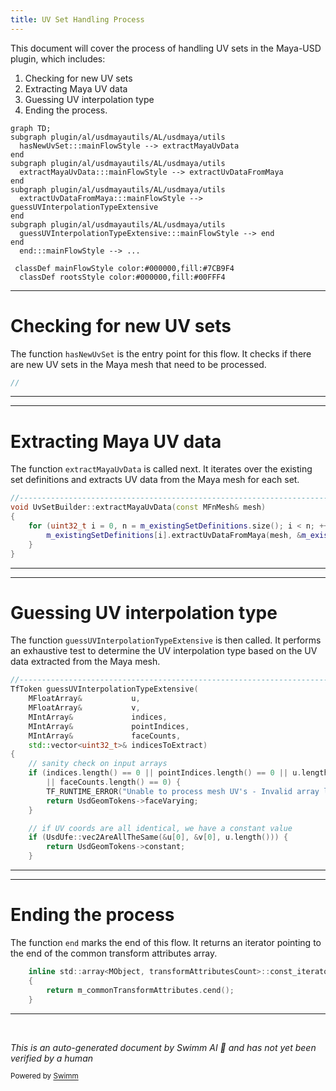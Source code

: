 ```yaml
---
title: UV Set Handling Process
---
```


This document will cover the process of handling UV sets in the Maya-USD plugin, which includes:

1. Checking for new UV sets
2. Extracting Maya UV data
3. Guessing UV interpolation type
4. Ending the process.

```mermaid
graph TD;
subgraph plugin/al/usdmayautils/AL/usdmaya/utils
  hasNewUvSet:::mainFlowStyle --> extractMayaUvData
end
subgraph plugin/al/usdmayautils/AL/usdmaya/utils
  extractMayaUvData:::mainFlowStyle --> extractUvDataFromMaya
end
subgraph plugin/al/usdmayautils/AL/usdmaya/utils
  extractUvDataFromMaya:::mainFlowStyle --> guessUVInterpolationTypeExtensive
end
subgraph plugin/al/usdmayautils/AL/usdmaya/utils
  guessUVInterpolationTypeExtensive:::mainFlowStyle --> end
end
  end:::mainFlowStyle --> ...

 classDef mainFlowStyle color:#000000,fill:#7CB9F4
  classDef rootsStyle color:#000000,fill:#00FFF4
```

<SwmSnippet path="/plugin/al/usdmayautils/AL/usdmaya/utils/DiffPrimVar.cpp" line="1">

---

# Checking for new UV sets

The function `hasNewUvSet` is the entry point for this flow. It checks if there are new UV sets in the Maya mesh that need to be processed.

```c++
//
```

---

</SwmSnippet>

<SwmSnippet path="/plugin/al/usdmayautils/AL/usdmaya/utils/DiffPrimVar.cpp" line="626">

---

# Extracting Maya UV data

The function `extractMayaUvData` is called next. It iterates over the existing set definitions and extracts UV data from the Maya mesh for each set.

```c++
//----------------------------------------------------------------------------------------------------------------------
void UvSetBuilder::extractMayaUvData(const MFnMesh& mesh)
{
    for (uint32_t i = 0, n = m_existingSetDefinitions.size(); i < n; ++i) {
        m_existingSetDefinitions[i].extractUvDataFromMaya(mesh, &m_existingSetNames[i]);
    }
}
```

---

</SwmSnippet>

<SwmSnippet path="/plugin/al/usdmayautils/AL/usdmaya/utils/DiffPrimVar.cpp" line="808">

---

# Guessing UV interpolation type

The function `guessUVInterpolationTypeExtensive` is then called. It performs an exhaustive test to determine the UV interpolation type based on the UV data extracted from the Maya mesh.

```c++
//----------------------------------------------------------------------------------------------------------------------
TfToken guessUVInterpolationTypeExtensive(
    MFloatArray&           u,
    MFloatArray&           v,
    MIntArray&             indices,
    MIntArray&             pointIndices,
    MIntArray&             faceCounts,
    std::vector<uint32_t>& indicesToExtract)
{
    // sanity check on input arrays
    if (indices.length() == 0 || pointIndices.length() == 0 || u.length() == 0 || v.length() == 0
        || faceCounts.length() == 0) {
        TF_RUNTIME_ERROR("Unable to process mesh UV's - Invalid array lengths provided");
        return UsdGeomTokens->faceVarying;
    }

    // if UV coords are all identical, we have a constant value
    if (UsdUfe::vec2AreAllTheSame(&u[0], &v[0], u.length())) {
        return UsdGeomTokens->constant;
    }

```

---

</SwmSnippet>

<SwmSnippet path="/plugin/al/usdmayautils/AL/usdmaya/utils/AnimationTranslator.h" line="322">

---

# Ending the process

The function `end` marks the end of this flow. It returns an iterator pointing to the end of the common transform attributes array.

```c
    inline std::array<MObject, transformAttributesCount>::const_iterator end() const
    {
        return m_commonTransformAttributes.cend();
    }
```

---

</SwmSnippet>

&nbsp;

_This is an auto-generated document by Swimm AI 🌊 and has not yet been verified by a human_

<SwmMeta version="3.0.0" repo-id="Z2l0aHViJTNBJTNBbWF5YS11c2QlM0ElM0FnaWxhZG5hdm90" repo-name="maya-usd"><sup>Powered by [Swimm](/)</sup></SwmMeta>
